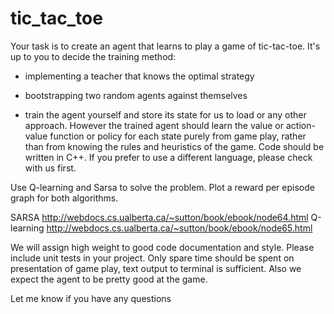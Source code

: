 # tic_tac_toe
Your task is to create an agent that learns to play a game of tic-tac-toe. It's up to you to decide the training method:

- implementing a teacher that knows the optimal strategy

- bootstrapping two random agents against themselves

- train the agent yourself and store its state for us to load
or any other approach. However the trained agent should learn the value or action-value function or policy for each state purely from game play, rather than from knowing the rules and heuristics of the game. Code should be written in C++. If you prefer to use a different language, please check with us first.

Use Q-learning and Sarsa to solve the problem. Plot a reward per episode graph for both algorithms.

SARSA http://webdocs.cs.ualberta.ca/~sutton/book/ebook/node64.html
Q-learning http://webdocs.cs.ualberta.ca/~sutton/book/ebook/node65.html

We will assign high weight to good code documentation and style. Please include unit tests in your project. Only spare time should be spent on presentation of game play, text output to terminal is sufficient. Also we expect the agent to be pretty good at the game.

Let me know if you have any questions
